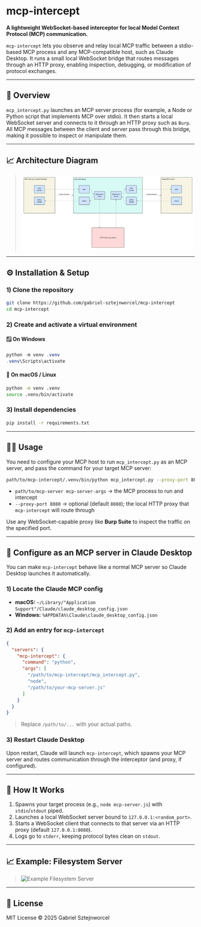 # mcp-intercept

**A lightweight WebSocket-based interceptor for local Model Context Protocol (MCP) communication.**

`mcp-intercept` lets you observe and relay local MCP traffic between a stdio-based MCP process and any MCP-compatible host, such as Claude Desktop. It runs a small local WebSocket bridge that routes messages through an HTTP proxy, enabling inspection, debugging, or modification of protocol exchanges.

---

## 🧠 Overview

`mcp_intercept.py` launches an MCP server process (for example, a Node or Python script that implements MCP over stdio). It then starts a local WebSocket server and connects to it through an HTTP proxy such as `Burp`. All MCP messages between the client and server pass through this bridge, making it possible to inspect or manipulate them.

---

## 📈 Architecture Diagram

> ![Architecture Diagram](mcp-intercept.png)

---

## ⚙️ Installation & Setup

### 1) Clone the repository

```bash
git clone https://github.com/gabriel-sztejnworcel/mcp-intercept
cd mcp-intercept
```

### 2) Create and activate a virtual environment

#### 🪟 On Windows

```powershell
python -m venv .venv
.venv\Scripts\activate
```

#### 🍎 On macOS / Linux

```bash
python -m venv .venv
source .venv/bin/activate
```

### 3) Install dependencies

```bash
pip install -r requirements.txt
```

---

## 🧑‍💻 Usage

You need to configure your MCP host to run `mcp_intercept.py` as an MCP server, and pass the command for your target MCP server:

```bash
path/to/mcp-intercept/.venv/bin/python mcp_intercept.py --proxy-port 8080 path/to/mcp-server mcp-server-args
```

- `path/to/mcp-server mcp-server-args` → the MCP process to run and intercept  
- `--proxy-port 8080` → optional (default `8080`); the local HTTP proxy that `mcp-intercept` will route through

Use any WebSocket-capable proxy like **Burp Suite** to inspect the traffic on the specified port.

---

## 🧩 Configure as an MCP server in Claude Desktop

You can make `mcp-intercept` behave like a normal MCP server so Claude Desktop launches it automatically.

### 1) Locate the Claude MCP config

- **macOS:** `~/Library/"Application Support"/Claude/claude_desktop_config.json`  
- **Windows:** `%APPDATA%\Claude\claude_desktop_config.json`

### 2) Add an entry for `mcp-intercept`

```json
{
  "servers": {
    "mcp-intercept": {
      "command": "python",
      "args": [
        "/path/to/mcp-intercept/mcp_intercept.py",
        "node",
        "/path/to/your-mcp-server.js"
      ]
    }
  }
}
```

> Replace `/path/to/...` with your actual paths.

### 3) Restart Claude Desktop

Upon restart, Claude will launch `mcp-intercept`, which spawns your MCP server and routes communication through the interceptor (and proxy, if configured).

---

## 🧠 How It Works

1. Spawns your target process (e.g., `node mcp-server.js`) with `stdin`/`stdout` piped.  
2. Launches a local WebSocket server bound to `127.0.0.1:<random_port>`.  
3. Starts a WebSocket client that connects to that server via an HTTP proxy (default `127.0.0.1:8080`).  
4. Logs go to `stderr`, keeping protocol bytes clean on `stdout`.

---

## 📈 Example: Filesystem Server

> ![Example Filesystem Server](mcp-intercept.gif)

---

## 📜 License

MIT License © 2025 Gabriel Sztejnworcel

